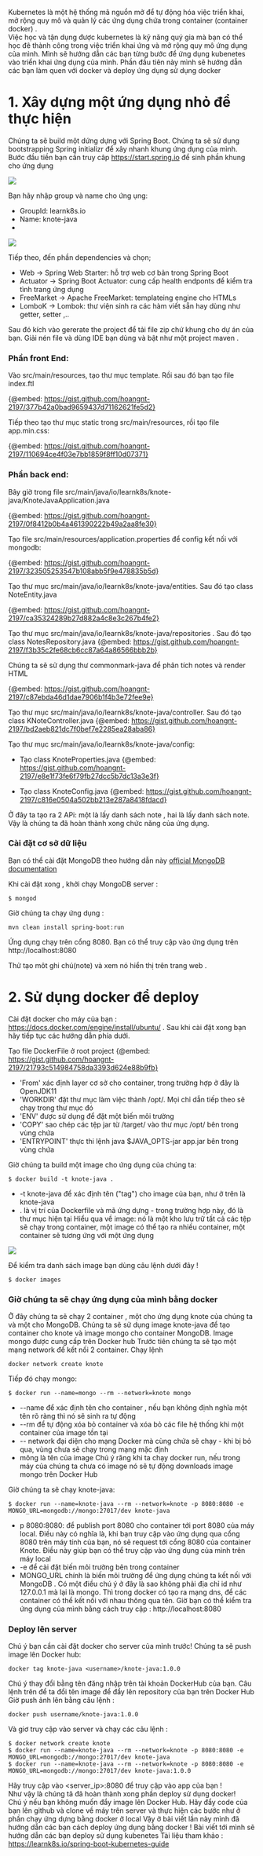 Kubernetes là một hệ thống mã nguồn mở để tự động hóa việc triển khai, mở rộng quy mô và quản lý các ứng dụng chứa trong container (container docker) .<br> Việc học và tận dụng được kubernetes là kỹ năng quý gia mà bạn có thể học đê thành công trong việc triển khai ứng và mở rộng quy mô ứng dụng của mình. 
Mình sẽ hướng dẫn các bạn từng bước để ứng dụng kubenetes vào triển khai ứng dụng của mình. Phần đầu tiên này mình sẽ hướng dẫn các bạn làm quen với docker và deploy ứng dụng sử dụng docker 
# 1. Xây dựng một ứng dụng nhỏ để thực hiện
Chúng ta sẽ build một dứng dựng với Spring Boot. Chúng ta sẽ sử dụng bootstrapping  Spring initializr để xây nhanh khung ứng dụng của mình.<br>
Bước đầu tiền bạn cần truy câp  https://start.spring.io để sinh phần khung cho ứng dụng

![](https://images.viblo.asia/46d9fa37-66b8-4b92-b196-31538e3d25e1.jpg)

Bạn hãy nhập group và name cho ứng ụng:
- GroupId: learnk8s.io
- Name: knote-java
- 
![](https://images.viblo.asia/24671d52-b142-4dd2-a66d-7837a3c07f2c.jpg)

Tiếp theo, đến phần dependencies  và chọn;
- Web -> Spring Web Starter: hỗ trợ web cơ bản trong Spring Boot
- Actuator -> Spring Boot Actuator: cung cấp health endponts để kiểm tra tình trang ứng dụng 
- FreeMarket -> Apache FreeMarket: templateing engine cho HTMLs
- LomboK -> Lombok: thư viện sinh ra các hàm viết sẵn hay dùng như getter, setter ,..

Sau đó kích vào gererate the project để tải file zip chứ khung cho dự án của bạn. Giải nén file và dùng IDE bạn dùng và bật như một project maven .
### Phần front End: 
Vào src/main/resources, tạo thư mục template. Rồi sau đó bạn tạo file index.ftl

{@embed: https://gist.github.com/hoangnt-2197/377b42a0bad9659437d71162621fe5d2}

Tiếp theo tạo thư mục static trong src/main/resources, rồi tạo file app.min.css:

{@embed: https://gist.github.com/hoangnt-2197/110694ce4f03e7bb1859f8ff10d07371}
    
### Phần back end:
Bây giờ trong file src/main/java/io/learnk8s/knote-java/KnoteJavaApplication.java

{@embed: https://gist.github.com/hoangnt-2197/0f8412b0b4a461390222b49a2aa8fe30}

Tạo file src/main/resources/application.properties để config kết nối với mongodb:

{@embed: https://gist.github.com/hoangnt-2197/323505253547b108abb5f9e478835b5d}

Tạo thư mục  src/main/java/io/learnk8s/knote-java/entities. Sau đó tạo class NoteEntity.java

{@embed: https://gist.github.com/hoangnt-2197/ca35324289b27d882a4c8e3c267b4fe2}

Tạo thư mục  src/main/java/io/learnk8s/knote-java/repositories . Sau đó tạo class NotesRepository.java
{@embed: https://gist.github.com/hoangnt-2197/f3b35c2fe68cb6cc87a64a86566bbb2b}

Chúng ta sẽ sử dụng thư  commonmark-java để phân tích notes và render  HTML

{@embed: https://gist.github.com/hoangnt-2197/c87ebda46d1dae7906b1f4b3e72fee9e}

Tạo thư mục  src/main/java/io/learnk8s/knote-java/controller. Sau đó tạo class  KNoteController.java
{@embed: https://gist.github.com/hoangnt-2197/bd2aeb821dc7f0bef7e2285ea28aba86}

Tạo thư mục  src/main/java/io/learnk8s/knote-java/config:
- Tạo class KnoteProperties.java
{@embed: https://gist.github.com/hoangnt-2197/e8e1f73fe6f79fb27dcc5b7dc13a3e3f}

- Tạo class KnoteConfig.java
{@embed: https://gist.github.com/hoangnt-2197/c816e0504a502bb213e287a8418fdacd}

Ở đây ta tạo ra 2 APi: một là lấy danh sách note , hai là lấy danh sách note. Vậy là chúng ta đã hoàn thành xong chức năng của ứng dụng.

### Cài đặt cơ sở dữ liệu 
Bạn có thể cài đặt MongoDB theo hướng dẫn này [official MongoDB documentation](https://docs.mongodb.com/manual/installation/)

Khi cài đặt xong , khởi chạy MongoDB server : 
```
$ mongod
```

Giờ chúng ta chạy ứng dụng : 
```
mvn clean install spring-boot:run
```

Ứng dụng chạy trên cổng 8080. Bạn có thể truy cập vào ứng dụng trên http://localhost:8080 <br>

Thử tạo môt ghi chú(note) và xem nó hiển thị trên trang web . 

# 2. Sử dụng docker để deploy
Cài đặt docker cho máy của bạn : https://docs.docker.com/engine/install/ubuntu/ . Sau khi cài đặt xong bạn hãy tiếp tục các hướng dẫn phía dưới. 

Tạo file  DockerFile ở root project
{@embed: https://gist.github.com/hoangnt-2197/21793c514984758da3393d624e88b9fb}
- 'From' xác định layer cơ sở cho container, trong trường hợp ở đây là OpenJDK11
- 'WORKDIR' đặt thư mục làm việc thành  /opt/. Mọi chỉ dẫn tiếp theo sẽ chạy trong thư mục đó
- 'ENV' được sử dụng để đặt một biến môi trường
- 'COPY' sao chép các tệp jar từ /target/ vào thư mục /opt/ bên trong vùng chứa
- 'ENTRYPOINT' thực thi lệnh java $JAVA_OPTS-jar app.jar bên trong vùng chứa

Giờ chúng ta build một image cho ứng dụng của chúng ta: 
```
$ docker build -t knote-java .
```
- -t knote-java để xác định tên ("tag") cho image của bạn, như ở trên là knote-java
-  . là vị trí của Dockerfile và mã ứng dựng - trong trường hợp này, đó là thư mục hiện tại
Hiểu qua về image: nó là một kho lưu trữ tất cả các tệp sẽ chạy trong container, một image có thể tạo ra nhiều container, một container sẽ tương ứng với một ứng dụng 

![](https://images.viblo.asia/f2f997dc-be1d-47ba-b7de-b84d055d6228.png)

Để kiểm tra danh sách image bạn dùng câu lệnh dưới đây !
```
$ docker images
```

### Giờ chúng ta sẽ chạy ứng dụng của mình bằng docker
Ở đây chúng ta sẽ chạy 2 container , một cho ứng dụng knote của chúng ta và một cho MongoDB. Chúng ta sẽ sử dụng image knote-java để tạo container cho knote và image mongo cho container MongoDB. Image mongo được cung cấp trên Docker hub
Trước tiên chúng ta sẽ tạo một mạng network để kết nối 2 container. Chạy lệnh 
```
docker network create knote
```

Tiếp đó chạy mongo: 
```
$ docker run --name=mongo --rm --network=knote mongo
```
- --name để xác định tên cho container , nếu bạn không định nghĩa một tên rõ ràng thì nó sẽ  sinh ra tự động
-  --rm để tự động xóa bỏ container và xóa bỏ các file hệ thống khi một container của image tồn tại
-  -- network đại diện cho mạng Docker mà cùng chứa sẽ chạy - khi bị bỏ qua, vùng chưa sẽ chạy trong mạng mặc định
-  mông là tên của image
Chú ý răng khi ta chạy docker run, nếu trong máy của chúng ta chưa có image nó sẽ tự động downloads image mongo trên Docker Hub

Giờ chúng ta sẽ chạy knote-java:
```
$ docker run --name=knote-java --rm --network=knote -p 8080:8080 -e MONGO_URL=mongodb://mongo:27017/dev knote-java
```
- p 8080:8080: để publish port 8080 cho container tới port 8080 của máy local. Điều này có nghĩa là, khi bạn truy cập vào ứng dụng qua cổng 8080 trên máy tính của bạn, nó sẽ  request tới cổng 8080 của container Knote. Điều này giúp bạn có thể truy cập vào ứng dụng của mình trên máy local 
- -e để cài đặt biến môi trường bên trong container
- MONGO_URL chính là biến môi trường để ứng dụng chúng ta kết nối với MongoDB . Có một điều chú ý ở đây là sao không phải địa chỉ id như 127.0.0.1 mà lại là mongo. Thì trong docker  có tạo ra mạng dns, để các container có thể kết nối với nhau thông qua tên.
Giờ bạn có thể kiểm tra ứng dụng của mình bằng cách truy cập : http://localhost:8080
### Deploy lên server 
Chú ý bạn cần cài đặt docker cho  server của mình trước!
Chúng ta sẽ push image lên Docker hub:
```
docker tag knote-java <username>/knote-java:1.0.0
```
Chú ý thay đổi <username> bằng tên đăng nhập trên tài khoản DockerHub của bạn. Câu lệnh trên để ta đổi tên image để đẩy lên repository của bạn trên Docker Hub
 Giờ push ảnh lên bằng câu lệnh : 
```
docker push username/knote-java:1.0.0
```
 Và giơ truy cập vào server và chạy các câu lệnh :
```
$ docker network create knote
$ docker run --name=knote-java --rm --network=knote -p 8080:8080 -e MONGO_URL=mongodb://mongo:27017/dev knote-java
$ docker run --name=knote-java --rm --network=knote -p 8080:8080 -e MONGO_URL=mongodb://mongo:27017/dev knote-java:1.0.0
```
Hãy truy cập vào  <server_ip>:8080 để truy cập vào app của bạn !<br>
Như vậy là chúng tã đã hoàn thành xong phần deploy sử dụng docker!<br>
Chú ý nếu bạn không muốn đẩy image lên Docker Hub. Hãy đẩy code của bạn lên github và clone về máy trên server và thực hiện các bước như ở phần chạy ứng dựng bằng docker ở local
Vậy ở bài viết lần này mình đã hướng dẫn các bạn cách deploy ứng dụng bằng docker ! Bài viết tới mình sẽ hướng dẫn các bạn deploy sử dụng kubenetes
 Tài liệu tham khảo : https://learnk8s.io/spring-boot-kubernetes-guide